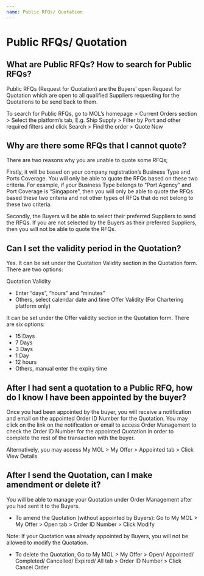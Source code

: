 ```yaml
---
name: Public RFQs/ Quotation
---
```


# Public RFQs/ Quotation

##  What are Public RFQs? How to search for Public RFQs?

Public RFQs (Request for Quotation) are the Buyers’ open Request for Quotation which are open to all qualified Suppliers requesting for the Quotations to be send back to them.

To search for Public RFQs, go to MOL’s homepage > Current Orders section > Select the platform’s tab, E.g. Ship Supply > Filter by Port and other required filters and click Search > Find the order > Quote Now

##  Why are there some RFQs that I cannot quote?

There are two reasons why you are unable to quote some RFQs;

Firstly, it will be based on your company registration’s Business Type and Ports Coverage. You will only be able to quote the RFQs based on these two criteria. For example, if your Business Type belongs to “Port Agency” and Port Coverage is “Singapore”, then you will only be able to quote the RFQs based these two criteria and not other types of RFQs that do not belong to these two criteria.

Secondly, the Buyers will be able to select their preferred Suppliers to send the RFQs. If you are not selected by the Buyers as their preferred Suppliers, then you will not be able to quote the RFQs.

##  Can I set the validity period in the Quotation?

Yes. It can be set under the Quotation Validity section in the Quotation form. There are two options:

Quotation Validity 

-	Enter “days”, “hours” and “minutes”
-	Others, select calendar date and time
Offer Validity (For Chartering platform only)

It can be set under the Offer validity section in the Quotation form. There are six options:

-	15 Days
-	7 Days
-	3 Days
-	1 Day
-	12 hours
-	Others, manual enter the expiry time

##  After I had sent a quotation to a Public RFQ, how do I know I have been appointed by the buyer?

Once you had been appointed by the buyer, you will receive a notification and email on the appointed Order ID Number for the Quotation. You may click on the link on the notification or email to access Order Management to check the Order ID Number for the appointed Quotation in order to complete the rest of the transaction with the buyer. 

Alternatively, you may access My MOL > My Offer > Appointed tab > Click View Details

##  After I send the Quotation, can I make amendment or delete it?

You will be able to manage your Quotation under Order Management after you had sent it to the Buyers. 

-	To amend the Quotation (without appointed by Buyers): Go to My MOL > My Offer > Open tab > Order ID Number > Click Modify

Note: If your Quotation was already appointed by Buyers, you will not be allowed to modify the Quotation. 

-	To delete the Quotation, Go to My MOL > My Offer > Open/ Appointed/ Completed/ Cancelled/ Expired/ All tab > Order ID Number > Click Cancel Order 


